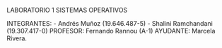 LABORATORIO 1 SISTEMAS OPERATIVOS

INTEGRANTES: - Andrés Muñoz (19.646.487-5)
             - Shalini Ramchandani (19.307.417-0)
PROFESOR: Fernando Rannou (A-1)
AYUDANTE: Marcela Rivera.

